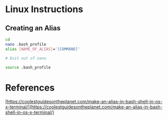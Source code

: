 # Linux Instructions

## Creating an Alias

```bash
cd
nano .bash_profile
alias [NAME_OF_ALIAS]='[COMMAND]'

# Exit out of nano

source .bash_profile
```


# References
[https://coolestguidesontheplanet.com/make-an-alias-in-bash-shell-in-os-x-terminal/](https://coolestguidesontheplanet.com/make-an-alias-in-bash-shell-in-os-x-terminal/)

